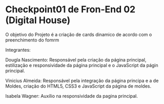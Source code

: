 # Checkpoint01 de Fron-End 02 (Digital House)

O objetivo do Projeto é a criação de cards dinamico de acordo com o preenchimento do fomrm

Integrantes:

Dougla Nascimento: Responsável pela criação da página principal, estilização e responsividade da página principal e o JavaScript da págin principal.

Vinicius  Almeida: Responsável pela integração da página principa e a de Moldes, criação do HTML5, CSS3 e JavaScript da página de moldes.

Isabela Wagner: Auxílio na responsividade da pagina principal.

